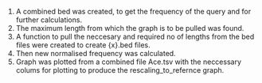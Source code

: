 1. A combined bed was created, to get the frequency of the query and for further calculations.
2. The maximum length from which the graph is to be pulled was found.
3. A function to pull the neccesary and required no of lengths from the bed files were created to create {x}.bed files.
4. Then new normalised frequency was calculated.
5. Graph was plotted from a combined file Ace.tsv with the neccessary colums for plotting to produce the rescaling_to_refernce graph.
